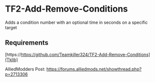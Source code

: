 # TF2-Add-Remove-Conditions
Adds a condition number with an optional time in seconds on a specific target

## Requirements
[https://https://github.com/Teamkiller324/TF2-Add-Remove-Conditions](Tklib)

AlliedModders Post: https://forums.alliedmods.net/showthread.php?p=2713306
